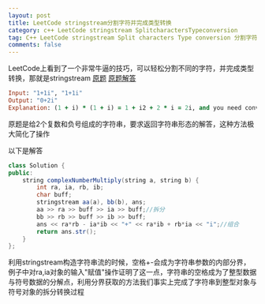 ```yaml
---
layout: post
title: LeetCode stringstream分割字符并完成类型转换
category: c++ LeetCode stringstream SplitcharactersTypeconversion
tag: C++ LeetCode stringstream Split characters Type conversion 分割字符 类型转换
comments: false
---
```



LeetCode上看到了一个非常牛逼的技巧，可以轻松分割不同的字符，并完成类型转换，那就是stringstream
[原题](https://leetcode.com/problems/complex-number-multiplication/description/)
[原题解答](https://discuss.leetcode.com/topic/84382/c-using-stringstream%20%E5%8E%9F%E9%A2%98%E8%A7%A3%E7%AD%94)

```ruby
Input: "1+1i", "1+1i"
Output: "0+2i"
Explanation: (1 + i) * (1 + i) = 1 + i2 + 2 * i = 2i, and you need convert it to the form of 0+2i.
```
原题是给2个复数和负号组成的字符串，要求返回字符串形态的解答，这种方法极大简化了操作

以下是解答
```java
class Solution {
public:
    string complexNumberMultiply(string a, string b) {
        int ra, ia, rb, ib;
        char buff;
        stringstream aa(a), bb(b), ans;
        aa >> ra >> buff >> ia >> buff;//拆分
        bb >> rb >> buff >> ib >> buff;
        ans << ra*rb - ia*ib << "+" << ra*ib + rb*ia << "i";//组合
        return ans.str();
    }
};
```
利用stringstream构造字符串流的时候，空格+-会成为字符串参数的内部分界，例子中对ra,ia对象的输入"赋值"操作证明了这一点，字符串的空格成为了整型数据与符号数据的分解点，利用分界获取的方法我们事实上完成了字符串到整型对象与符号对象的拆分转换过程